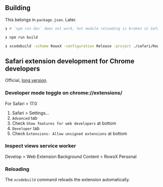 ## Building

This belongs in `package.json`. Later.

```sh
❯ # `npm run dev` does not work, hot module reloading is broken in Safari

❯ npm run build

❯ xcodebuild -scheme RowsX -configuration Release -project ./safari/RowsX/RowsX.xcodeproj/
```

## Safari extension development for Chrome developers

Official, [long version](https://developer.apple.com/documentation/safariservices/safari_web_extensions/running_your_safari_web_extension#3744467).

### Developer mode toggle on chrome://extensions/

For Safari > 17.0

1. Safari > Settings...
2. `Advanced` tab
3. Check `Show features for web developers` at bottom
4. `Developer` tab
5. Check `Extensions: Allow unsigned extensions` at bottom

### Inspect views service worker

Develop > Web Extension Background Content > RowsX Personal

### Reloading

The `xcodebuild` command reloads the extension automatically.
